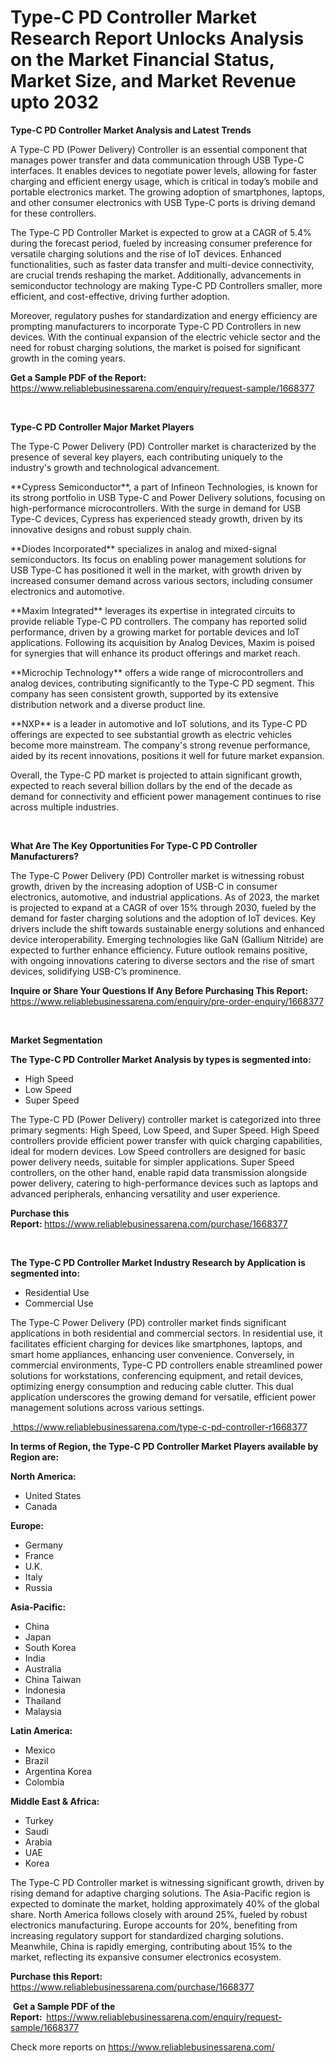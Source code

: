 <p><h1>Type-C PD Controller Market Research Report Unlocks Analysis on the Market Financial Status, Market Size, and Market Revenue upto 2032</h1></p><p><strong>Type-C PD Controller Market Analysis and Latest Trends</strong></p>
<p><p>A Type-C PD (Power Delivery) Controller is an essential component that manages power transfer and data communication through USB Type-C interfaces. It enables devices to negotiate power levels, allowing for faster charging and efficient energy usage, which is critical in today’s mobile and portable electronics market. The growing adoption of smartphones, laptops, and other consumer electronics with USB Type-C ports is driving demand for these controllers.</p><p>The Type-C PD Controller Market is expected to grow at a CAGR of 5.4% during the forecast period, fueled by increasing consumer preference for versatile charging solutions and the rise of IoT devices. Enhanced functionalities, such as faster data transfer and multi-device connectivity, are crucial trends reshaping the market. Additionally, advancements in semiconductor technology are making Type-C PD Controllers smaller, more efficient, and cost-effective, driving further adoption.</p><p>Moreover, regulatory pushes for standardization and energy efficiency are prompting manufacturers to incorporate Type-C PD Controllers in new devices. With the continual expansion of the electric vehicle sector and the need for robust charging solutions, the market is poised for significant growth in the coming years.</p></p>
<p><strong>Get a Sample PDF of the Report:&nbsp;</strong> <a href="https://www.reliablebusinessarena.com/enquiry/request-sample/1668377?utm_campaign=2337&utm_medium=2&utm_source=Github&utm_content=ia&utm_term=13022025&utm_id=type-c-pd-controller">https://www.reliablebusinessarena.com/enquiry/request-sample/1668377</a></p>
<p>&nbsp;</p>
<p><strong>Type-C PD Controller Major Market Players</strong></p>
<p><p>The Type-C Power Delivery (PD) Controller market is characterized by the presence of several key players, each contributing uniquely to the industry's growth and technological advancement. </p><p>**Cypress Semiconductor**, a part of Infineon Technologies, is known for its strong portfolio in USB Type-C and Power Delivery solutions, focusing on high-performance microcontrollers. With the surge in demand for USB Type-C devices, Cypress has experienced steady growth, driven by its innovative designs and robust supply chain.</p><p>**Diodes Incorporated** specializes in analog and mixed-signal semiconductors. Its focus on enabling power management solutions for USB Type-C has positioned it well in the market, with growth driven by increased consumer demand across various sectors, including consumer electronics and automotive.</p><p>**Maxim Integrated** leverages its expertise in integrated circuits to provide reliable Type-C PD controllers. The company has reported solid performance, driven by a growing market for portable devices and IoT applications. Following its acquisition by Analog Devices, Maxim is poised for synergies that will enhance its product offerings and market reach.</p><p>**Microchip Technology** offers a wide range of microcontrollers and analog devices, contributing significantly to the Type-C PD segment. This company has seen consistent growth, supported by its extensive distribution network and a diverse product line.</p><p>**NXP** is a leader in automotive and IoT solutions, and its Type-C PD offerings are expected to see substantial growth as electric vehicles become more mainstream. The company's strong revenue performance, aided by its recent innovations, positions it well for future market expansion.</p><p>Overall, the Type-C PD market is projected to attain significant growth, expected to reach several billion dollars by the end of the decade as demand for connectivity and efficient power management continues to rise across multiple industries.</p></p>
<p>&nbsp;</p>
<p><strong>What Are The Key Opportunities For Type-C PD Controller Manufacturers?</strong></p>
<p><p>The Type-C Power Delivery (PD) Controller market is witnessing robust growth, driven by the increasing adoption of USB-C in consumer electronics, automotive, and industrial applications. As of 2023, the market is projected to expand at a CAGR of over 15% through 2030, fueled by the demand for faster charging solutions and the adoption of IoT devices. Key drivers include the shift towards sustainable energy solutions and enhanced device interoperability. Emerging technologies like GaN (Gallium Nitride) are expected to further enhance efficiency. Future outlook remains positive, with ongoing innovations catering to diverse sectors and the rise of smart devices, solidifying USB-C’s prominence.</p></p>
<p><strong>Inquire or Share Your Questions If Any Before Purchasing This Report:</strong> <a href="https://www.reliablebusinessarena.com/enquiry/pre-order-enquiry/1668377?utm_campaign=2337&utm_medium=2&utm_source=Github&utm_content=ia&utm_term=13022025&utm_id=type-c-pd-controller">https://www.reliablebusinessarena.com/enquiry/pre-order-enquiry/1668377</a></p>
<p>&nbsp;</p>
<p><strong>Market Segmentation</strong></p>
<p><strong>The Type-C PD Controller Market Analysis by types is segmented into:</strong></p>
<p><ul><li>High Speed</li><li>Low Speed</li><li>Super Speed</li></ul></p>
<p><p>The Type-C PD (Power Delivery) controller market is categorized into three primary segments: High Speed, Low Speed, and Super Speed. High Speed controllers provide efficient power transfer with quick charging capabilities, ideal for modern devices. Low Speed controllers are designed for basic power delivery needs, suitable for simpler applications. Super Speed controllers, on the other hand, enable rapid data transmission alongside power delivery, catering to high-performance devices such as laptops and advanced peripherals, enhancing versatility and user experience.</p></p>
<p><strong>Purchase this Report:&nbsp;</strong><a href="https://www.reliablebusinessarena.com/purchase/1668377?utm_campaign=2337&utm_medium=2&utm_source=Github&utm_content=ia&utm_term=13022025&utm_id=type-c-pd-controller">https://www.reliablebusinessarena.com/purchase/1668377</a></p>
<p>&nbsp;</p>
<p><strong>The Type-C PD Controller Market Industry Research by Application is segmented into:</strong></p>
<p><ul><li>Residential Use</li><li>Commercial Use</li></ul></p>
<p><p>The Type-C Power Delivery (PD) controller market finds significant applications in both residential and commercial sectors. In residential use, it facilitates efficient charging for devices like smartphones, laptops, and smart home appliances, enhancing user convenience. Conversely, in commercial environments, Type-C PD controllers enable streamlined power solutions for workstations, conferencing equipment, and retail devices, optimizing energy consumption and reducing cable clutter. This dual application underscores the growing demand for versatile, efficient power management solutions across various settings.</p></p>
<p><a href="https://www.reliablebusinessarena.com/type-c-pd-controller-r1668377?utm_campaign=2337&utm_medium=2&utm_source=Github&utm_content=ia&utm_term=13022025&utm_id=type-c-pd-controller">&nbsp;https://www.reliablebusinessarena.com/type-c-pd-controller-r1668377</a></p>
<p><strong>In terms of Region, the Type-C PD Controller Market Players available by Region are:</strong></p>
<p>
    <p> <strong> North America: </strong>
        <ul>
            <li>United States</li>
            <li>Canada</li>
        </ul>
        </p> 
    <p> <strong> Europe: </strong>
        <ul>
            <li>Germany</li>
            <li>France</li>
            <li>U.K.</li>
            <li>Italy</li>
            <li>Russia</li>
        </ul>
        </p> 
    <p> <strong> Asia-Pacific: </strong>
        <ul>
            <li>China</li>
            <li>Japan</li>
            <li>South Korea</li>
            <li>India</li>
            <li>Australia</li>
            <li>China Taiwan</li>
            <li>Indonesia</li>
            <li>Thailand</li>
            <li>Malaysia</li>
        </ul>
        </p> 
    <p> <strong> Latin America: </strong>
        <ul>
            <li>Mexico</li>
            <li>Brazil</li>
            <li>Argentina Korea</li>
            <li>Colombia</li>
        </ul>
        </p> 
    <p> <strong> Middle East & Africa: </strong>
        <ul>
            <li>Turkey</li>
            <li>Saudi</li>
            <li>Arabia</li>
            <li>UAE</li>
            <li>Korea</li>
        </ul>
    </p>
    </p>
<p><p>The Type-C PD Controller market is witnessing significant growth, driven by rising demand for adaptive charging solutions. The Asia-Pacific region is expected to dominate the market, holding approximately 40% of the global share. North America follows closely with around 25%, fueled by robust electronics manufacturing. Europe accounts for 20%, benefiting from increasing regulatory support for standardized charging solutions. Meanwhile, China is rapidly emerging, contributing about 15% to the market, reflecting its expansive consumer electronics ecosystem.</p></p>
<p><strong>Purchase this Report: </strong><a href="https://www.reliablebusinessarena.com/purchase/1668377?utm_campaign=2337&utm_medium=2&utm_source=Github&utm_content=ia&utm_term=13022025&utm_id=type-c-pd-controller">https://www.reliablebusinessarena.com/purchase/1668377</a></p>
<p>&nbsp;<strong>Get a Sample PDF of the Report:&nbsp;&nbsp;</strong><a href="https://www.reliablebusinessarena.com/enquiry/request-sample/1668377?utm_campaign=2337&utm_medium=2&utm_source=Github&utm_content=ia&utm_term=13022025&utm_id=type-c-pd-controller">https://www.reliablebusinessarena.com/enquiry/request-sample/1668377</a></p>
<p><strong></strong></p>
<p>Check more reports on <a href="https://www.reliablebusinessarena.com/?utm_campaign=2337&utm_medium=2&utm_source=Github&utm_content=ia&utm_term=13022025&utm_id=type-c-pd-controller">https://www.reliablebusinessarena.com/</a></p>